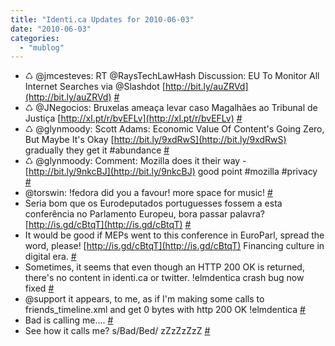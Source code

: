 ```yaml
---
title: "Identi.ca Updates for 2010-06-03"
date: "2010-06-03"
categories: 
  - "mublog"
---
```


- ♺ @jmcesteves: RT @RaysTechLawHash Discussion: EU To Monitor All Internet Searches via @Slashdot [http://bit.ly/auZRVd](http://bit.ly/auZRVd) [#](http://identi.ca/notice/34630672)
- ♺ @JNegocios: Bruxelas ameaça levar caso Magalhães ao Tribunal de Justiça [http://xl.pt/r/bvEFLv](http://xl.pt/r/bvEFLv) [#](http://identi.ca/notice/34647044)
- ♺ @glynmoody: Scott Adams: Economic Value Of Content's Going Zero, But Maybe It's Okay [http://bit.ly/9xdRwS](http://bit.ly/9xdRwS) gradually they get it #abundance [#](http://identi.ca/notice/34687471)
- ♺ @glynmoody: Comment: Mozilla does it their way - [http://bit.ly/9nkcBJ](http://bit.ly/9nkcBJ) good point #mozilla #privacy [#](http://identi.ca/notice/34688469)
- @torswin: !fedora did you a favour! more space for music! [#](http://identi.ca/notice/34688790)
- Seria bom que os Eurodeputados portuguesses fossem a esta conferência no Parlamento Europeu, bora passar palavra? [http://is.gd/cBtqT](http://is.gd/cBtqT) [#](http://identi.ca/notice/34711742)
- It would be good if MEPs went to this conference in EuroParl, spread the word, please! [http://is.gd/cBtqT](http://is.gd/cBtqT) Financing culture in digital era. [#](http://identi.ca/notice/34712460)
- Sometimes, it seems that even though an HTTP 200 OK is returned, there's no content in identi.ca or twitter. !elmdentica crash bug now fixed [#](http://identi.ca/notice/34720396)
- @support it appears, to me, as if I'm making some calls to friends\_timeline.xml and get 0 bytes with http 200 OK !elmdentica [#](http://identi.ca/notice/34720853)
- Bad is calling me.... [#](http://identi.ca/notice/34721401)
- See how it calls me? s/Bad/Bed/ zZzZzZzZ [#](http://identi.ca/notice/34721428)
